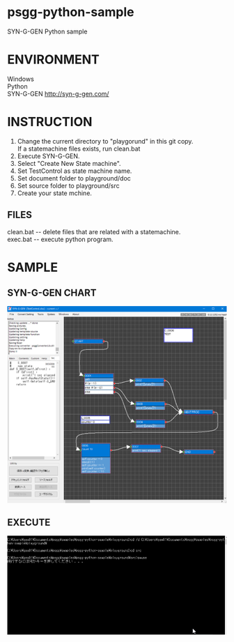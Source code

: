 # psgg-python-sample
SYN-G-GEN Python sample

# ENVIRONMENT 

Windows  
Python  
SYN-G-GEN http://syn-g-gen.com/  


# INSTRUCTION

1. Change the current directory to "playgorund" in this git copy.  
  If a statemachine files exists, run clean.bat  
2. Execute SYN-G-GEN.  
3. Select "Create New State machine".  
4. Set TestControl as state machine name.  
5. Set document folder to playground/doc  
6. Set source folder to playground/src  
7. Create your state mchine.  

## FILES

clean.bat -- delete files that are related with a statemachine.  
exec.bat  -- execute python program.  

# SAMPLE

## SYN-G-GEN CHART

![](https://raw.githubusercontent.com/NNNIC/psgg-python-sample/master/wiki/sample.png)

## EXECUTE

![](https://github.com/NNNIC/psgg-python-sample/blob/master/wiki/pysmp.gif)

